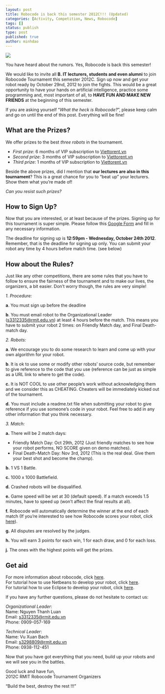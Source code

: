 ```yaml
---
layout: post
title: Robocode is back this semester 2012C!!! (Updated)
categories: [Activity, Competition, News, Robocode]
tags: []
status: publish
type: post
published: true
author: minhdao
---
```


![](http://rmitc.org/wp-content/uploads/2012/10/finalRobocode-poster-web-compatible.jpg)

You have heard about the rumors. Yes, Robocode is back this semester!

We
would like to invite all **B. IT lecturers, students and even alumni**
to join Robocode Tournament this semester 2012C. Sign up now and get
your robot ready by October 29nd, 2012 to join the fights. This would be
a great opportunity to have your hands on artificial intelligence,
practice some programming and, most important of all, to **HAVE FUN AND
MAKE NEW FRIENDS** at the beginning of this semester.

If you are asking
yourself “*What the heck is Robocode?*”, please keep calm and go on
until the end of this post. Everything will be fine!

## What are the Prizes?

We offer prizes to the best *three robots* in the tournament.

-   *First prize*: 6 months of VIP subscription to
    [Viettorent.vn](http://viettorrent.vn/ "Viettorrent.vn")
-   *Second prize*: 3 months of VIP subscription
    to [Viettorent.vn](http://viettorrent.vn/ "Viettorrent.vn")
-   *Third prize*: 1 months of VIP subscription
    to [Viettorent.vn](http://viettorrent.vn/ "Viettorrent.vn")

Beside the above prizes, did I mention that
**our lectures are also in this tournament**? This is a great chance for you to
“beat up” your
lecturers. Show them what you’re made of!

*Can you resist such prizes?*

## How to Sign Up?

Now that you are interested, or at least because of
the prizes. Signing up for this tournament is super simple. Please
follow this
[Google Form](https://docs.google.com/spreadsheet/viewform?formkey=dFlzWDlCTzZEVVJEZU5Kb0RWTzV3Qnc6MQ)
and
fill in any necessary information.

The deadline for signing up is
**12:59pm - Wednesday, October 24th 2012**. Remember, that is the
deadline for signing up only. You can submit your robot any time by 4
hours before match time. (see below)

## How about the Rules?

Just
like any other competitions, there are some rules that you have to
follow to ensure the fairness of the tournament and to make our lives,
the organizers, a bit easier. Don’t worry though, the rules are very
simple!

*1. Procedure:*

**a**. You must sign up before the deadline

**b**. You must email robot to the Organizational Leader
(s3312335@rmit.edu.vn) at least 4 hours before the match. This means you
have to submit your robot 2 times: on Friendly Match day, and Final
Death-match day.

*2. Robots:*

**a**. We encourage you to do some research to learn and come up with
your own algorithm for your robot.

**b**. It is ok to use some or modify other robots’ source code, but
remember to give reference to the code that you use (reference can be
just as simple as a URL link to where to get the code).

**c.** It is NOT COOL to use other people’s work without acknowledging
them and we consider this as CHEATING. Cheaters will be immediately
kicked out of the tournament.

**d.** You must include a readme.txt file when submitting your robot to
give reference if you use someone’s code in your robot. Feel free to add
in any other information that you think necessary.

*3. Match:*

**a.** There will be 2 match days:

-   Friendly Match Day: Oct 29th, 2012 (Just friendly matches to see how
    your robot performs, NO SCORE given on demo matches).
-   Final Death-Match Day: Nov 3rd, 2012 (This is the real deal. Give
    them your best shot and become the champ).

**b.** 1 VS 1 Battle.

**c.** 1000 x 1000 Battlefield.

**d.** Crashed robots will be disqualified.

**e.** Game speed will be set at 30 (default speed). If a match exceeds
1.5 minutes, have to speed up (won’t affect the final results at all).

**f.** Robocode will automatically determine the winner at the end of
each match (If you’re interested to see how Robocode scores your robot,
click [here](http://robowiki.net/wiki/Robocode/Scoring)).

**g.** All disputes are resolved by the judges.

**h.** You will earn 3 points for each win, 1 for each draw, and 0 for
each loss.

**j.** The ones with the highest points will get the prizes.

## Get aid
For more information about robocode,
click [here](http://robowiki.net/wiki/Robocode).  
For tutorial how to use
Netbeans to develop your robot,
click [here](http://robowiki.net/wiki/Robocode/NetBeans/Configure).  
For
tutorial how to use Eclipse to develop your robot,
click [here](http://robowiki.net/wiki/Robocode/Eclipse/Create_a_Project).

If you have any further questions, please do not hesitate to contact us:

*Organizational Leader*:  
Name: Nguyen Thanh Luan  
Email: s3312335@rmit.edu.vn  
Phone: 0909-057-169

*Technical Leader*:  
Name: Vu Xuan Bach  
Email: s3298809@rmit.edu.vn  
Phone: 0938-112-451

Now that you
have got everything that you need, build up your robots and we will see
you in the battles.

Good luck and have fun,  
2012C RMIT Robocode Tournament Organizers

“Build the best, destroy the rest !!!”
